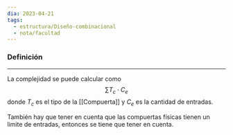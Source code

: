 ```yaml
---
dia: 2023-04-21
tags:
  - estructura/Diseño-combinacional
  - nota/facultad
---
```

### Definición
---
La complejidad se puede calcular como $$ \sum T_c \cdot C_e $$ donde $T_c$ es el tipo de la [[Compuerta]] y $C_e$ es la cantidad de entradas.

También hay que tener en cuenta que las compuertas físicas tienen un limite de entradas, entonces se tiene que tener en cuenta.